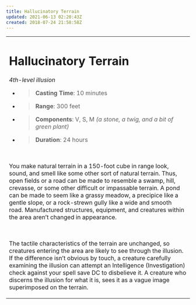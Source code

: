 ```yaml
---
title: Hallucinatory Terrain
updated: 2021-06-13 02:20:43Z
created: 2018-07-24 21:58:58Z
---
```


<table><tbody><tr class="odd"><td><h1 id="hallucinatory-terrain"><strong>Hallucinatory Terrain</strong></h1><p><em>4th-level illusion</em></p><ul><li><blockquote><p><strong>Casting Time</strong>: 10 minutes</p></blockquote></li><li><blockquote><p><strong>Range</strong>: 300 feet</p></blockquote></li><li><blockquote><p><strong>Components</strong>: V, S, M <em>(a stone, a twig, and a bit of green plant)</em></p></blockquote></li><li><blockquote><p><strong>Duration</strong>: 24 hours</p></blockquote></li></ul><p> </p><p>You make natural terrain in a 150-foot cube in range look, sound, and smell like some other sort of natural terrain. Thus, open fields or a road can be made to resemble a swamp, hill, crevasse, or some other difficult or impassable terrain. A pond can be made to seem like a grassy meadow, a precipice like a gentle slope, or a rock-strewn gully like a wide and smooth road. Manufactured structures, equipment, and creatures within the area aren’t changed in appearance.</p><p> </p><p>The tactile characteristics of the terrain are unchanged, so creatures entering the area are likely to see through the illusion. If the difference isn’t obvious by touch, a creature carefully examining the illusion can attempt an Intelligence (Investigation) check against your spell save DC to disbelieve it. A creature who discerns the illusion for what it is, sees it as a vague image superimposed on the terrain.</p></td></tr></tbody></table>